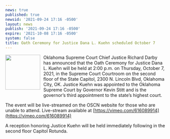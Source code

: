 ```yaml
---
news: true
published: true
newsid: '2021-09-24 17:16 -0500'
layout: news
publish: '2021-09-24 17:16 -0500'
expire: '2021-10-08 17:16 -0500'
system: false
title: Oath Ceremony for Justice Dana L. Kuehn scheduled October 7
---
```

<img style="width: 110px; float: left; margin: 0 10px 10px 0;" src="http://okcca.net/wp-content/uploads/2019/08/kuehn-dana.jpg" />
Oklahoma Supreme Court Chief Justice Richard Darby has announced that the Oath Ceremony for Justice Dana L. Kuehn will be held at 2:00 p.m. on Thursday, October 7, 2021, in the Supreme Court Courtroom on the second floor of the State Capitol, 2300 N. Lincoln Blvd, Oklahoma City, OK.  Justice Kuehn was appointed to the Oklahoma Supreme Court by Governor Kevin Stitt and is the governor’s third appointment to the state’s highest court.

The event will be live-streamed on the OSCN website for those who are unable to attend. Live-stream available at [https://vimeo.com/616089914](https://vimeo.com/616089914)

A reception honoring Justice Kuehn will be held immediately following in the second floor Capitol Rotunda.
